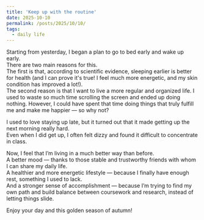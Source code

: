 ```yaml
---
title: 'Keep up with the routine'
date: 2025-10-10
permalink: /posts/2025/10/10/
tags:
  - daily life
---
```


Starting from yesterday, I began a plan to go to bed early and wake up early.  
There are two main reasons for this.  
The first is that, according to scientific evidence, sleeping earlier is better for health (and I can prove it's true! I feel much more energetic, and my skin condition has improved a lot!).  
The second reason is that I want to live a more regular and organized life. I used to waste so much time scrolling the screen and ended up doing nothing.
However, I could have spent that time doing things that truly fulfill me and make me happier — so why not?

I used to love staying up late, but it turned out that it made getting up the next morning really hard.  
Even when I did get up, I often felt dizzy and found it difficult to concentrate in class.

Now, I feel that I’m living in a much better way than before.  
A better mood — thanks to those stable and trustworthy friends with whom I can share my daily life.  
A healthier and more energetic lifestyle — because I finally have enough rest, something I used to lack.  
And a stronger sense of accomplishment — because I’m trying to find my own path and build balance between coursework and research, instead of letting things slide.

Enjoy your day and this golden season of autumn!
